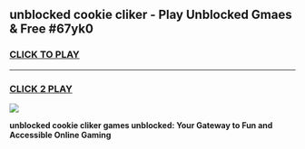 
## unblocked cookie cliker - Play Unblocked Gmaes & Free #67yk0
<h3>
<a href="https://news.freeplayer.one?title=unblocked_cookie_cliker&ref=24F">CLICK TO PLAY</a></h3>
<hr>

<h3>
<a href="https://news.freeplayer.one?title=unblocked_cookie_cliker&ref=24F">CLICK 2 PLAY</a>
  
</h3>

<a href="https://news.freeplayer.one?title=unblocked_cookie_cliker&ref=24F/"><img src="https://clearcache.store/games.png"></a>


**unblocked cookie cliker games unblocked: Your Gateway to Fun and Accessible Online Gaming**
